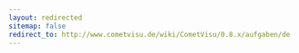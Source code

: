 ```yaml
---
layout: redirected
sitemap: false
redirect_to: http://www.cometvisu.de/wiki/CometVisu/0.8.x/aufgaben/de
---
```


